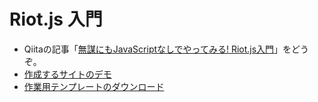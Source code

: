 # Riot.js 入門

- Qiitaの記事「[無謀にもJavaScriptなしでやってみる! Riot.js入門](http://qiita.com/cognitom/items/8010e0779950df574cc9)」をどうぞ。
- [作成するサイトのデモ](http://cognitom.github.io/riot-tutorial)
- [作業用テンプレートのダウンロード](https://github.com/cognitom/riot-tutorial/archive/template.zip)
